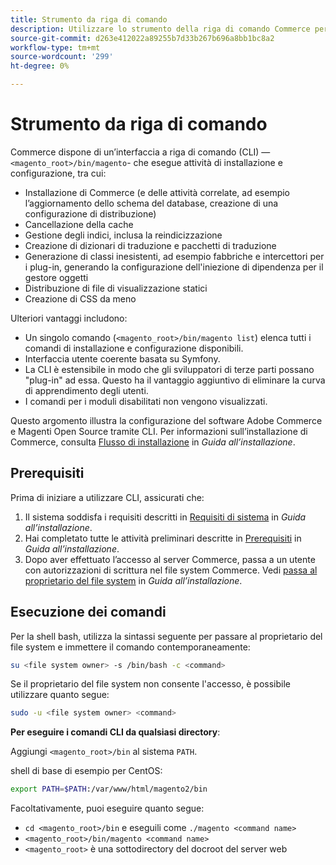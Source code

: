 ```yaml
---
title: Strumento da riga di comando
description: Utilizzare lo strumento della riga di comando Commerce per eseguire attività di installazione e configurazione.
source-git-commit: d263e412022a89255b7d33b267b696a8bb1bc8a2
workflow-type: tm+mt
source-wordcount: '299'
ht-degree: 0%

---
```



# Strumento da riga di comando

Commerce dispone di un’interfaccia a riga di comando (CLI) —`<magento_root>/bin/magento`- che esegue attività di installazione e configurazione, tra cui:

- Installazione di Commerce (e delle attività correlate, ad esempio l’aggiornamento dello schema del database, creazione di una configurazione di distribuzione)
- Cancellazione della cache
- Gestione degli indici, inclusa la reindicizzazione
- Creazione di dizionari di traduzione e pacchetti di traduzione
- Generazione di classi inesistenti, ad esempio fabbriche e intercettori per i plug-in, generando la configurazione dell&#39;iniezione di dipendenza per il gestore oggetti
- Distribuzione di file di visualizzazione statici
- Creazione di CSS da meno

Ulteriori vantaggi includono:

- Un singolo comando (`<magento_root>/bin/magento list`) elenca tutti i comandi di installazione e configurazione disponibili.
- Interfaccia utente coerente basata su Symfony.
- La CLI è estensibile in modo che gli sviluppatori di terze parti possano &quot;plug-in&quot; ad essa. Questo ha il vantaggio aggiuntivo di eliminare la curva di apprendimento degli utenti.
- I comandi per i moduli disabilitati non vengono visualizzati.

Questo argomento illustra la configurazione del software Adobe Commerce e Magenti Open Source tramite CLI. Per informazioni sull’installazione di Commerce, consulta [Flusso di installazione](../../installation/overview.md) in _Guida all’installazione_.

## Prerequisiti

Prima di iniziare a utilizzare CLI, assicurati che:

1. Il sistema soddisfa i requisiti descritti in [Requisiti di sistema](../../installation/system-requirements.md) in _Guida all’installazione_.
1. Hai completato tutte le attività preliminari descritte in [Prerequisiti](../../installation/prerequisites/overview.md) in _Guida all’installazione_.
1. Dopo aver effettuato l’accesso al server Commerce, passa a un utente con autorizzazioni di scrittura nel file system Commerce. Vedi [passa al proprietario del file system](../../installation/prerequisites/file-system/overview.md) in _Guida all’installazione_.

## Esecuzione dei comandi

Per la shell bash, utilizza la sintassi seguente per passare al proprietario del file system e immettere il comando contemporaneamente:

```bash
su <file system owner> -s /bin/bash -c <command>
```

Se il proprietario del file system non consente l&#39;accesso, è possibile utilizzare quanto segue:

```bash
sudo -u <file system owner> <command>
```

**Per eseguire i comandi CLI da qualsiasi directory**:

Aggiungi `<magento_root>/bin` al sistema `PATH`.

shell di base di esempio per CentOS:

```bash
export PATH=$PATH:/var/www/html/magento2/bin
```

Facoltativamente, puoi eseguire quanto segue:

- `cd <magento_root>/bin` e eseguili come `./magento <command name>`
- `<magento_root>/bin/magento <command name>`
- `<magento_root>` è una sottodirectory del docroot del server web
